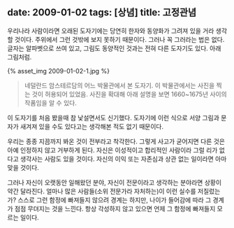 date: 2009-01-02
tags: [상념]
title: 고정관념
---
우리나라 사람이라면 오래된 도자기에는 당연히 한자와 동양화가 그려져 있을 거라 생각할 것이다. 주위에서 그런 것밖에 보지 못하기 때문이다. 그러나 꼭 그러라는 법은 없다. 글자는 알파벳으로 쓰여 있고, 그림도 동양적인 것과는 전혀 다른 도자기도 있다. 아래 그림처럼.
<!--more-->

{% asset_img 2009-01-02-1.jpg %}

> 네덜란드 암스테르담의 어느 박물관에서 본 도자기. 이 박물관에서는 사진을 찍는 것이 허용되어 있었음. 사진을 확대해 아래 설명을 보면 1660~1675년 사이의 작품임을 알 수 있다.

이 도자기를 처음 봤을때 참 낯설면서도 신기했다. 도자기에 이런 식으로 서양 그림과 문자가 새겨져 있을 수도 있다고는 생각해본 적도 없기 때문이다.

우리는 종종 지끔까지 봐온 것이 전부라고 착각한다. 그렇게 사고가 굳어지면 다른 것은 아예 인정하지 않고 거부하게 된다. 자신은 이성적이고 합리적인 사람이라 그럴 리가 없다고 생각사는 사람도 있을 것이다. 자신의 이익 또는 자존심과 상관 없는 일이라면 아마 맞을 것이다.

그러나 자신이 오랫동안 일해왔던 분야, 자신이 전문이라고 생각하는 분야라면 상황이 약간 달라진다. 얼마나 많은 사람들(소위 전문가라 자처하는)이 이런 실수를 저질렀는가? 스스로 그런 함정에 빠져들지 않으려 경계는 하지만, 나이가 들어감에 따라 그 경계가 점점 무뎌지는 것을 느낀다. 항상 각성하지 않고 있으면 언제 그 함정에 빠져들지 모르는 일이다.
